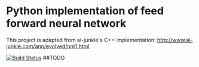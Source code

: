 # Python implementation of feed forward neural network 

This project is adapted from ai-junkie's C++ implementation:
http://www.ai-junkie.com/ann/evolved/nnt1.html

[![Build Status](https://travis-ci.org/washt/NeuralNetPy.svg)](https://travis-ci.org/washt/NeuralNetPy)
##TODO
